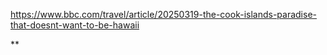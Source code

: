 https://www.bbc.com/travel/article/20250319-the-cook-islands-paradise-that-doesnt-want-to-be-hawaii

**